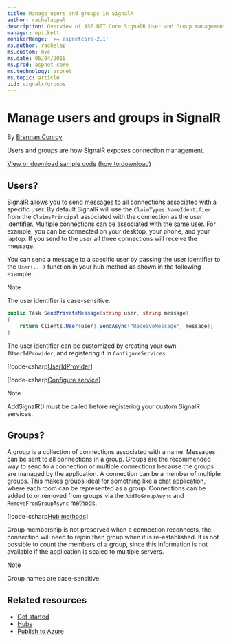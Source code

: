 ```yaml
---
title: Manage users and groups in SignalR
author: rachelappel
description: Overview of ASP.NET Core SignalR User and Group management.
manager: wpickett
monikerRange: '>= aspnetcore-2.1'
ms.author: rachelap
ms.custom: mvc
ms.date: 06/04/2018
ms.prod: aspnet-core
ms.technology: aspnet
ms.topic: article
uid: signalr/groups
---
```


# Manage users and groups in SignalR

By [Brennan Conroy](https://github.com/BrennanConroy)

Users and groups are how SignalR exposes connection management.

[View or download sample code](https://github.com/aspnet/Docs/tree/master/aspnetcore/signalr/groups/sample/ ) [(how to download)](xref:tutorials/index#how-to-download-a-sample)

## Users?

SignalR allows you to send messages to all connections associated with a specific user. By default SignalR will use the `ClaimTypes.NameIdentifier` from the `ClaimsPrincipal` associated with the connection as the user identifier. Multiple connections can be associated with the same user. For example, you can be connected on your desktop, your phone, and your laptop. If you send to the user all three connections will receive the message.

You can send a message to a specific user by passing the user identifier to the `User(...)` function in your hub method as shown in the following example.

> [!NOTE]
> The user identifier is case-sensitive.

```csharp
public Task SendPrivateMessage(string user, string message)
{
    return Clients.User(user).SendAsync("ReceiveMessage", message);
}
```

The user identifier can be customized by creating your own `IUserIdProvider`, and registering it in `ConfigureServices`.

[!code-csharp[UserIdProvider](groups/sample/customuseridprovider.cs?range=4-10)]

[!code-csharp[Configure service](groups/sample/startup.cs?range=21-22,39-42)]

> [!NOTE]
> AddSignalR() must be called before registering your custom SignalR services.

## Groups?

A group is a collection of connections associated with a name. Messages can be sent to all connections in a group. Groups are the recommended way to send to a connection or multiple connections because the groups are managed by the application. A connection can be a member of multiple groups. This makes groups ideal for something like a chat application, where each room can be represented as a group. Connections can be added to or removed from groups via the `AddToGroupAsync` and `RemoveFromGroupAsync` methods.

[!code-csharp[Hub methods](groups/sample/hubs/chathub.cs?range=15-27)]

Group membership is not preserved when a connection reconnects, the connection will need to rejoin then group when it is re-established. It is not possible to count the members of a group, since this information is not available if the application is scaled to multiple servers.

> [!NOTE]
> Group names are case-sensitive.

## Related resources

* [Get started](xref:signalr/get-started)
* [Hubs](xref:signalr/hubs)
* [Publish to Azure](xref:signalr/publish-to-azure-web-app)
